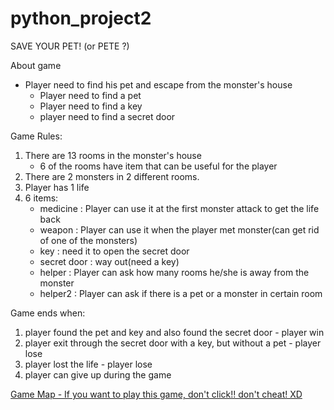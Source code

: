 # python_project2

SAVE YOUR PET! (or PETE ?) 

About game 
- Player need to find his pet and escape from the monster's house
    - Player need to find a pet 
    - Player need to find a key
    - player need to find a secret door

Game Rules: 
1. There are 13 rooms in the monster's house
    - 6 of the rooms have item that can be useful for the player
2. There are 2 monsters in 2 different rooms. 
3. Player has 1 life 
4. 6 items:
    - medicine : Player can use it at the first monster attack to get the life back  
    - weapon : Player can use it when the player met monster(can get rid of one of the monsters)
    - key : need it to open the secret door 
    - secret door : way out(need a key)
    - helper : Player can ask how many rooms he/she is away from the monster 
    - helper2 : Player can ask if there is a pet or a monster in certain room 

Game ends when:
1. player found the pet and key and also found the secret door - player win
2. player exit through the secret door with a key, but without a pet - player lose
3. player lost the life - player lose 
4. player can give up during the game 

[Game Map - If you want to play this game, don't click!! don't cheat! XD](https://viewer.diagrams.net/?tags=%7B%7D&highlight=0000ff&edit=_blank&layers=1&nav=1&title=RPG_python.drawio#R7ZtLc6M4EIB%2FjY%2B7xdv2cZ3nbJyt7HhmUpWbDBpgLCOvEHY8v36FEU8pE2xjmApcUtCIRuqvu9W0yUi%2FWr%2FeEbDxHrED0UhTnNeRfj3StKlqsb%2BxYJ8IxoaRCFziO4lIzQUL%2FyfkQoVLI9%2BBYWkgxRhRf1MW2jgIoE1LMkAI3pWHfceo%2FNQNcKEgWNgAidJn36FeIp1o41x%2BD33XS5%2BsWtPkyhqkg%2FlKQg84eFcQ6Tcj%2FYpgTJOj9esVRLHtUrs8f9o%2Fo%2FnKuvv73%2FA%2F8HX28OWfb38kym6PuSVbAoEBbVa1lqjeAhRxe%2FG10n1qQIKjwIGxEmWkzzy6RuxQZYc%2FIKV7DhxEFDMRJtTDLg4AmmO84eO%2B44DyYWp8DgPnrxgsO18ibK8S0a2PEH8GO%2BPjJ%2BwspASvMnaxggxEPBiBJUQzYK%2Fcw0SvMMKEXQpwAGNVDnMGvpZ8cje5dFbTtpxBiCNiw1%2BM05Nx8XML%2FseJ3EG8hpTs2QACEaD%2BtuykgPu6m43Lbn3CPpufpvCwNHTulDwqNUspq6CAuJDyu3KvYAeFaeSig68c4Te64Df3IL7rTd%2BJue08n8LFBhwMuGPZpuxPRT9h6565CIQhp%2FyOExwHcQsJha%2B%2FxMOv6uOymdX0fJenEjXND14hjRjK20RLLI41%2FFgw%2FCzOU5ryGeP1SLMQm8BsSdiRSw%2BG4ZJU8Agd3%2FZZbPALbBLLfPAHw2eab0RJZ%2FhUMeHeAeLA4MPb3jBatP01vJ3C0FJX0WROtuuXFzoHfHssmn7ub%2F3AzYKnUwKCZetCqZ28WvV%2BKQFVIHDtB0UC76cvHIQUkt8wezXPT52W%2Belm1%2FzE5LWgkXMoZ%2Brhe4K0F%2Biqya97dGLB9uBT24s3nnep3UO0iWNOUXsBrxp33edNSywaIhjSLO4%2BOIDuSwex6n6MQt%2Buv28toE3i3Kc4GPdz9zL1riFOJPXfkgCu%2BSPZvlr5db%2F9TAXb3yK25tqFwwPc9yJqqoVD91GT9nEL6J7wzjnUAzXhPUOwwUEv%2BFUjr%2FutSxUrP8HqhY4s75sWrFzu%2Fyb3Vtqbp5utYBZTYpVUdm63tFrRjad%2FmmUlSWNX6JcKqoSWkqiqudarHKg5AK0CNczGgEpUXRqoWN73DqiuNgZUSMHtAxVfF3oHtBqhptFYhEpUXRqo%2BOrQO6DVCD0DaDVC2weaLn8AWnhJtBoDKlF1aaDaALQK9IwqV%2FjpqPUqVxv2UM1SMqtXGznHApWoUi72xYgc6LCHxlVRU0AlqtoGKvb0egfU0BoDKlHVMlB9KIokYZV1YM%2BPUGNSDyizMNgXhm3iAeFRk1ZK34Kyg0Rns%2F4y1FwyyNVO7hkZfdqWv6Sfkx7hy9rRd6ht%2BOTQHJXUeif7pKRsrOmTjQEdmqMSCidvShLfuNCmJJl0KwlArEpn0Kn5Q2Wfvi4UmnCd%2F9JsDPWn0DY%2FoyknfIPYelPOGApEyWvdyblbVFU3dzcGdPiWQEbh1OpK8srfWHXFTvP%2FTEyG5%2F%2Feqd%2F8Dw%3D%3D)


